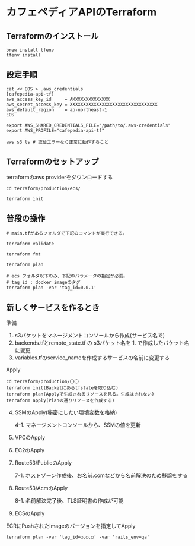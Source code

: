 # カフェペディアAPIのTerraform

## Terraformのインストール
```
brew install tfenv
tfenv install
```

## 設定手順
```
cat << EOS > .aws_credentials
[cafepedia-api-tf]
aws_access_key_id     = AKXXXXXXXXXXXXX
aws_secret_access_key = XXXXXXXXXXXXXXXXXXXXXXXXXXXXXXXXX
aws_default_region    = ap-northeast-1
EOS

export AWS_SHARED_CREDENTIALS_FILE="/path/to/.aws-credentials"
export AWS_PROFILE="cafepedia-api-tf"

aws s3 ls # 認証エラーなく正常に動作すること
```

## Terraformのセットアップ
terraformのaws providerをダウンロードする
```
cd terraform/production/ecs/

terraform init
```

## 普段の操作
```
# main.tfがあるフォルダで下記のコマンドが実行できる。

terraform validate

terraform fmt

terraform plan

# ecs フォルダ以下のみ、下記のパラメータの指定が必要。
# tag_id : docker imageのタグ
terraform plan -var 'tag_id=0.0.1'
```

## 新しくサービスを作るとき
準備
1. s3バケットをマネージメントコンソールから作成(サービス名で)
2. backends.tfとremote_state.tf の s3バケット名を 1. で作成したバケット名に変更
3. variables.tfのservice_nameを作成するサービスの名前に変更する

Apply
```
cd terraform/production/〇〇
terraform init(Backetにあるtfstateを取り込む)
terraform plan(Applyで生成されるリソースを見る。生成はされない)
terraform apply(Planの通りリソースを作成する)
```

4. SSMのApply(秘密にしたい環境変数を格納)

    4-1. マネージメントコンソールから、SSMの値を更新

5. VPCのApply
6. EC2のApply
7. Route53/PublicのApply

    7-1. ホストゾーン作成後、お名前.comなどから名前解決のため移譲をする

8. Route53/AcmのApply

    8-1. 名前解決完了後、TLS証明書の作成が可能

9. ECSのApply

ECRにPushされたImageのバージョンを指定してApply
```
terraform plan -var 'tag_id=○.○.○' -var 'rails_env=qa'
```
